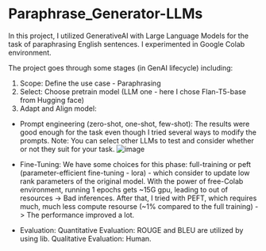 # Paraphrase_Generator-LLMs
In this project, I utilized GenerativeAI with Large Language Models for the task of paraphrasing English sentences.
I experimented in Google Colab environment.

The project goes through some stages (in GenAI lifecycle) including:
1. Scope: Define the use case - Paraphrasing
2. Select: Choose pretrain model (LLM one - here I chose Flan-T5-base from Hugging face)
3. Adapt and Align model:
- Prompt engineering (zero-shot, one-shot, few-shot): The results were good enough for the task even though I tried several ways to modify the prompts.
Note: You can select other LLMs to test and consider whether or not they suit for your task.
![image](https://github.com/Quachday/Paraphrase_Generator-LLMs/prompt0.PNG)

- Fine-Tuning:
We have some choices for this phase: full-training or peft (parameter-efficient fine-tuning - lora) - which consider to update low rank parameters of the original model.
With the power of free-Colab environment, running 1 epochs gets ~15G gpu, leading to out of resources -> Bad inferences.
After that, I tried with PEFT, which requires much, much less compute resourse (~1% compared to the full training) -> The performance improved a lot.
- Evaluation:
Quantitative Evaluation: ROUGE and BLEU are utilized by using lib.
Qualitative Evaluation: Human. 


